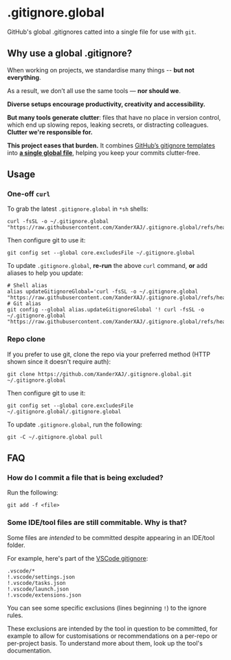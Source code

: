 # .gitignore.global

GitHub's global .gitignores catted into a single file for use with `git`.

## Why use a global .gitignore?

When working on projects, we standardise many things -- **but not everything**.

As a result, we don’t all use the same tools — **nor should we**.

**Diverse setups encourage productivity, creativity and accessibility.**

**But many tools generate clutter**: files that have no place in version control, which end up slowing repos, leaking secrets, or distracting colleagues.
**Clutter we're responsible for.**

**This project eases that burden.**
It combines [GitHub’s gitignore templates][gitignore] into [**a single global file**](.gitignore.global), helping you keep your commits clutter-free.

[gitignore]: https://github.com/github/gitignore

## Usage

### One-off `curl`

To grab the latest `.gitignore.global` in `*sh` shells:

```shell
curl -fsSL -o ~/.gitignore.global "https://raw.githubusercontent.com/XanderXAJ/.gitignore.global/refs/heads/main/.gitignore.global"
```

Then configure git to use it:

```shell
git config set --global core.excludesFile ~/.gitignore.global
```

To update `.gitignore.global`, **re-run** the above `curl` command, **or** add aliases to help you update:

```shell
# Shell alias
alias updateGitignoreGlobal='curl -fsSL -o ~/.gitignore.global "https://raw.githubusercontent.com/XanderXAJ/.gitignore.global/refs/heads/main/.gitignore.global"'
# Git alias
git config --global alias.updateGitignoreGlobal '! curl -fsSL -o ~/.gitignore.global "https://raw.githubusercontent.com/XanderXAJ/.gitignore.global/refs/heads/main/.gitignore.global"'
```

### Repo clone

If you prefer to use git, clone the repo via your preferred method (HTTP shown since it doesn't require auth):

```shell
git clone https://github.com/XanderXAJ/.gitignore.global.git ~/.gitignore.global
```

Then configure git to use it:

```shell
git config set --global core.excludesFile ~/.gitignore.global/.gitignore.global
```

To update `.gitignore.global`, run the following:

```shell
git -C ~/.gitignore.global pull
```

## FAQ

### How do I commit a file that is being excluded?

Run the following:

```shell
git add -f <file>
```

### Some IDE/tool files are still commitable. Why is that?

Some files are _intended_ to be committed despite appearing in an IDE/tool folder.

For example, here's part of the [VSCode gitignore](https://github.com/github/gitignore/blob/main/Global/VisualStudioCode.gitignore):

```gitignore
.vscode/*
!.vscode/settings.json
!.vscode/tasks.json
!.vscode/launch.json
!.vscode/extensions.json
```

You can see some specific exclusions (lines beginning `!`) to the ignore rules.

These exclusions are intended by the tool in question to be committed, for example to allow for customisations or recommendations on a per-repo or per-project basis.
To understand more about them, look up the tool's documentation.
